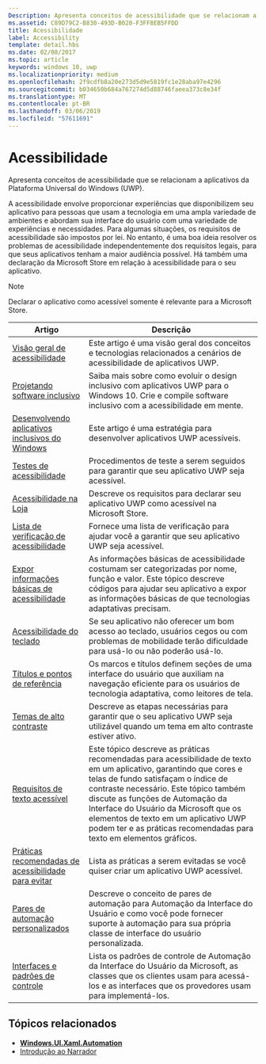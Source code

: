 ```yaml
---
Description: Apresenta conceitos de acessibilidade que se relacionam a aplicativos da Plataforma Universal do Windows (UWP).
ms.assetid: C89D79C2-B830-493D-B020-F3FF8EB5FFDD
title: Acessibilidade
label: Accessibility
template: detail.hbs
ms.date: 02/08/2017
ms.topic: article
keywords: windows 10, uwp
ms.localizationpriority: medium
ms.openlocfilehash: 2f9cdfb8a20e273d5d9e5819fc1e28aba97e4296
ms.sourcegitcommit: b034650b684a767274d5d88746faeea373c8e34f
ms.translationtype: MT
ms.contentlocale: pt-BR
ms.lasthandoff: 03/06/2019
ms.locfileid: "57611691"
---
```

# <a name="accessibility"></a>Acessibilidade  



Apresenta conceitos de acessibilidade que se relacionam a aplicativos da Plataforma Universal do Windows (UWP).

A acessibilidade envolve proporcionar experiências que disponibilizem seu aplicativo para pessoas que usam a tecnologia em uma ampla variedade de ambientes e abordam sua interface do usuário com uma variedade de experiências e necessidades. Para algumas situações, os requisitos de acessibilidade são impostos por lei. No entanto, é uma boa ideia resolver os problemas de acessibilidade independentemente dos requisitos legais, para que seus aplicativos tenham a maior audiência possível. Há também uma declaração da Microsoft Store em relação à acessibilidade para o seu aplicativo.

> [!NOTE]
> Declarar o aplicativo como acessível somente é relevante para a Microsoft Store.

| Artigo | Descrição |
|---------|-------------|
| [Visão geral de acessibilidade](accessibility-overview.md) | Este artigo é uma visão geral dos conceitos e tecnologias relacionados a cenários de acessibilidade de aplicativos UWP. |
| [Projetando software inclusivo](designing-inclusive-software.md) | Saiba mais sobre como evoluir o design inclusivo com aplicativos UWP para o Windows 10.  Crie e compile software inclusivo com a acessibilidade em mente. |
| [Desenvolvendo aplicativos inclusivos do Windows](developing-inclusive-windows-apps.md) | Este artigo é uma estratégia para desenvolver aplicativos UWP acessíveis. |
| [Testes de acessibilidade](accessibility-testing.md) | Procedimentos de teste a serem seguidos para garantir que seu aplicativo UWP seja acessível. |
| [Acessibilidade na Loja](accessibility-in-the-store.md) | Descreve os requisitos para declarar seu aplicativo UWP como acessível na Microsoft Store. |
| [Lista de verificação de acessibilidade](accessibility-checklist.md) | Fornece uma lista de verificação para ajudar você a garantir que seu aplicativo UWP seja acessível. |
| [Expor informações básicas de acessibilidade](basic-accessibility-information.md) | As informações básicas de acessibilidade costumam ser categorizadas por nome, função e valor. Este tópico descreve códigos para ajudar seu aplicativo a expor as informações básicas de que tecnologias adaptativas precisam. |
| [Acessibilidade do teclado](keyboard-accessibility.md) | Se seu aplicativo não oferecer um bom acesso ao teclado, usuários cegos ou com problemas de mobilidade terão dificuldade para usá-lo ou não poderão usá-lo. |
| [Títulos e pontos de referência](landmarks-and-headings.md) | Os marcos e títulos definem seções de uma interface do usuário que auxiliam na navegação eficiente para os usuários de tecnologia adaptativa, como leitores de tela. |
| [Temas de alto contraste](high-contrast-themes.md) | Descreve as etapas necessárias para garantir que o seu aplicativo UWP seja utilizável quando um tema em alto contraste estiver ativo. |
| [Requisitos de texto acessível](accessible-text-requirements.md) | Este tópico descreve as práticas recomendadas para acessibilidade de texto em um aplicativo, garantindo que cores e telas de fundo satisfaçam o índice de contraste necessário. Este tópico também discute as funções de Automação da Interface do Usuário da Microsoft que os elementos de texto em um aplicativo UWP podem ter e as práticas recomendadas para texto em elementos gráficos. |
| [Práticas recomendadas de acessibilidade para evitar](practices-to-avoid.md) | Lista as práticas a serem evitadas se você quiser criar um aplicativo UWP acessível. |
| [Pares de automação personalizados](custom-automation-peers.md) | Descreve o conceito de pares de automação para Automação da Interface do Usuário e como você pode fornecer suporte à automação para sua própria classe de interface do usuário personalizada. |
| [Interfaces e padrões de controle](control-patterns-and-interfaces.md) | Lista os padrões de controle de Automação da Interface do Usuário da Microsoft, as classes que os clientes usam para acessá-los e as interfaces que os provedores usam para implementá-los. |

## <a name="related-topics"></a>Tópicos relacionados  
* [**Windows.UI.Xaml.Automation**](https://msdn.microsoft.com/library/windows/apps/BR209179) 
* [Introdução ao Narrador](https://support.microsoft.com/en-us/help/22798/windows-10-narrator-get-started)